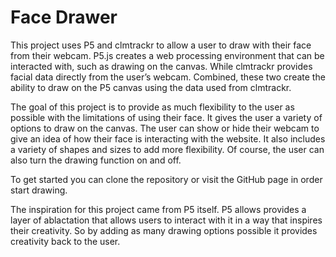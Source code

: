 # Face Drawer
This project uses P5 and clmtrackr to allow a user to draw with their face from their webcam. P5.js creates a web processing environment that can be interacted with, such as drawing on the canvas. While clmtrackr provides facial data directly from the user’s webcam. Combined, these two create the ability to draw on the P5 canvas using the data used from clmtrackr.

The goal of this project is to provide as much flexibility to the user as possible with the limitations of using their face. It gives the user a variety of options to draw on the canvas. The user can show or hide their webcam to give an idea of how their face is interacting with the website. It also includes a variety of shapes and sizes to add more flexibility. Of course, the user can also turn the drawing function on and off. 

To get started you can clone the repository or visit the GitHub page in order start drawing.

The inspiration for this project came from P5 itself. P5 allows provides a layer of ablactation that allows users to interact with it in a way that inspires their creativity. So by adding as many drawing options possible it provides creativity back to the user.
